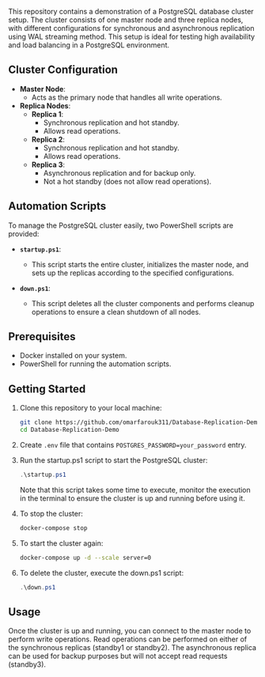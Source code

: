 This repository contains a demonstration of a PostgreSQL database cluster setup. The cluster consists of one master node and three replica nodes, with different configurations for synchronous and asynchronous replication using WAL streaming method. This setup is ideal for testing high availability and load balancing in a PostgreSQL environment.

## Cluster Configuration

- **Master Node**: 
  - Acts as the primary node that handles all write operations.
- **Replica Nodes**:
  - **Replica 1**: 
    - Synchronous replication and hot standby.
    - Allows read operations.
  - **Replica 2**: 
    - Synchronous replication and hot standby.
    - Allows read operations.
  - **Replica 3**: 
    - Asynchronous replication and for backup only.
    - Not a hot standby (does not allow read operations).

## Automation Scripts

To manage the PostgreSQL cluster easily, two PowerShell scripts are provided:

- **`startup.ps1`**: 
  - This script starts the entire cluster, initializes the master node, and sets up the replicas according to the specified configurations.
  
- **`down.ps1`**: 
  - This script deletes all the cluster components and performs cleanup operations to ensure a clean shutdown of all nodes.

## Prerequisites

- Docker installed on your system.
- PowerShell for running the automation scripts.

## Getting Started

1. Clone this repository to your local machine:
   ```bash
   git clone https://github.com/omarfarouk311/Database-Replication-Demo.git
   cd Database-Replication-Demo
   ```
   
2. Create `.env` file that contains `POSTGRES_PASSWORD=your_password` entry.

3. Run the startup.ps1 script to start the PostgreSQL cluster:
    ```powershell
    .\startup.ps1
    ```
    Note that this script takes some time to execute, monitor the execution in the terminal to ensure the cluster is up and running before using it.

4. To stop the cluster:
    ```bash
    docker-compose stop
    ```
    
5. To start the cluster again:
    ```bash
    docker-compose up -d --scale server=0
    ```
    
6. To delete the cluster, execute the down.ps1 script:
    ```powershell
    .\down.ps1
    ```
    
## Usage  
  Once the cluster is up and running, you can connect to the master node to perform write operations.
  Read operations can be performed on either of the synchronous replicas (standby1 or standby2).
  The asynchronous replica can be used for backup purposes but will not accept read requests (standby3).
